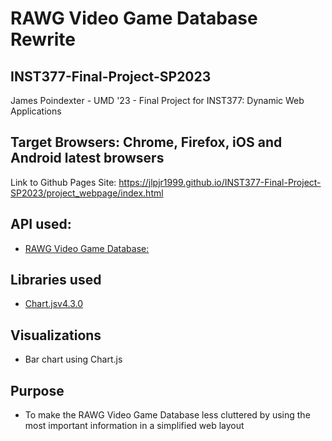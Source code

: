# RAWG Video Game Database Rewrite

## INST377-Final-Project-SP2023
James Poindexter - UMD '23 - Final Project for INST377: Dynamic Web Applications

## Target Browsers: Chrome, Firefox, iOS and Android latest browsers


Link to Github Pages Site:
https://jlpjr1999.github.io/INST377-Final-Project-SP2023/project_webpage/index.html

## API used: 
* [RAWG Video Game Database:](https://rawg.io/apidocs)

## Libraries used
* [Chart.jsv4.3.0](https://www.chartjs.org/)

## Visualizations
* Bar chart using Chart.js

## Purpose
* To make the RAWG Video Game Database less cluttered by using the most important information in a simplified web layout
